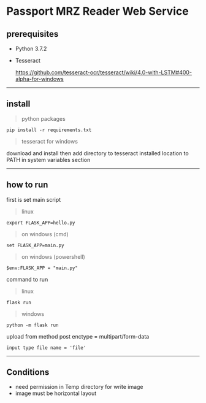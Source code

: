 # Passport MRZ Reader Web Service
## prerequisites
- Python 3.7.2
- Tesseract 

    https://github.com/tesseract-ocr/tesseract/wiki/4.0-with-LSTM#400-alpha-for-windows



------------------------------
## install

> python packages

    pip install -r requirements.txt

> tesseract for windows

download and install then add directory to tesseract installed location to PATH in system variables section

-------------------------------
## how to run

first is set main script

> linux

    export FLASK_APP=hello.py

> on windows (cmd)

    set FLASK_APP=main.py

> on windows (powershell)

    $env:FLASK_APP = "main.py"


command to run
> linux

    flask run

> windows

    python -m flask run


upload from method post enctype = multipart/form-data

    input type file name = 'file'


----------------------------
##  Conditions
- need permission in Temp directory for write image
- image must be horizontal layout

